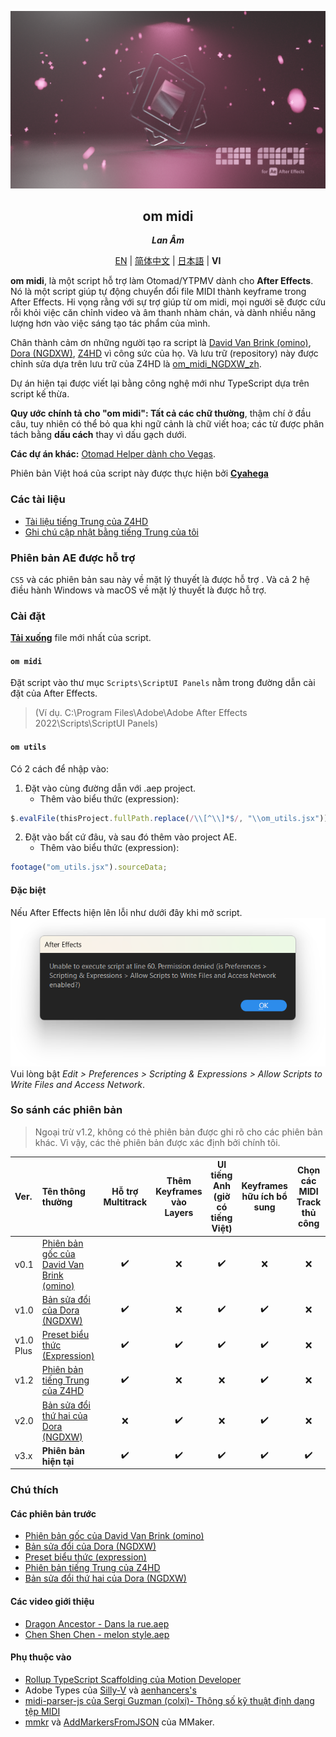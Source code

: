 <div lang="vi-VN">

[![Cover](cover.png)](#om_midi)
<div align="center">
	<h2 id="om_midi">om midi</h2>
	<p><b><i>Lan Âm</i></b></p>

[EN](README.md) | [简体中文](README_zh-CN.md) | [日本語](README_ja-JP.md) | **VI**
</div>

**om midi**, là một script hỗ trợ làm Otomad/YTPMV dành cho **After Effects**. Nó là một script giúp tự động chuyển đổi file MIDI thành keyframe trong After Effects. Hi vọng rằng với sự trợ giúp từ om midi, mọi người sẽ được cứu rỗi khỏi việc căn chỉnh video và âm thanh nhàm chán, và dành nhiều năng lượng hơn vào việc sáng tạo tác phẩm của mình.

Chân thành cảm ơn những người tạo ra script là [David Van Brink (omino)](https://omino.com/), [Dora (NGDXW)](https://space.bilibili.com/40208180), [Z4HD](https://github.com/Z4HD) vì công sức của họ. Và lưu trữ (repository) này được chỉnh sửa dựa trên lưu trữ của Z4HD là [om_midi_NGDXW_zh](https://github.com/Z4HD/om_midi_NGDXW_zh).

Dự án hiện tại được viết lại bằng công nghệ mới như TypeScript dựa trên script kế thừa.

**Quy ước chính tả cho "om midi": Tất cả các chữ thường**, thậm chí ở đầu câu, tuy nhiên có thể bỏ qua khi ngữ cảnh là chữ viết hoa; các từ được phân tách bằng **dấu cách** thay vì dấu gạch dưới.

**Các dự án khác:** [Otomad Helper dành cho Vegas](https://github.com/otomad/OtomadHelper/blob/winform/README_vi-VN.md).

Phiên bản Việt hoá của script này được thực hiện bởi [**Cyahega**](https://github.com/cyahega)

### Các tài liệu
* [Tài liệu tiếng Trung của Z4HD](https://om.z4hd.cf/)
* [Ghi chú cập nhật bằng tiếng Trung của tôi](https://www.bilibili.com/read/cv18532219)

### Phiên bản AE được hỗ trợ 
`CS5` và các phiên bản sau này về mặt lý thuyết là được hỗ trợ . Và cả 2 hệ điều hành Windows và macOS về mặt lý thuyết là được hỗ trợ.

### Cài đặt
[**Tải xuống**](https://github.com/otomad/om_midi/releases) file mới nhất của script.

#### `om midi`
Đặt script vào thư mục `Scripts\ScriptUI Panels` nằm trong đường dẫn cài đặt của After Effects.
> (Ví dụ. C:\Program Files\Adobe\Adobe After Effects 2022\Scripts\ScriptUI Panels)
#### `om utils`
Có 2 cách để nhập vào:
1. Đặt vào cùng đường dẫn với .aep project.
	* Thêm vào biểu thức (expression):
```javascript
$.evalFile(thisProject.fullPath.replace(/\\[^\\]*$/, "\\om_utils.jsx"));
```
2. Đặt vào bất cứ đâu, và sau đó thêm vào project AE.
	* Thêm vào biểu thức (expression):
```javascript
footage("om_utils.jsx").sourceData;
```

#### Đặc biệt 
Nếu After Effects hiện lên lỗi như dưới đây khi mở script.  
![After Effects No Access Files](./covers/After_Effects_No_Access_Files.png)  
Vui lòng bật *Edit > Preferences > Scripting & Expressions > Allow Scripts to Write Files and Access Network*.

### So sánh các phiên bản
> Ngoại trừ v1.2, không có thẻ phiên bản được ghi rõ cho các phiên bản khác. Vì vậy, các thẻ phiên bản được xác định bởi chính tôi.

Ver. | Tên thông thường | Hỗ trợ Multitrack | Thêm Keyframes vào Layers | UI tiếng Anh (giờ có tiếng Việt) |  Keyframes hữu ích bổ sung | Chọn các MIDI Track thủ công | Thay đổi BPM | BPM động
:--- | :--- | :---: | :---: | :---: | :---: | :---: | :---: | :---: 
v0.1 | [Phiên bản gốc của David Van Brink (omino)](https://omino.com/pixelblog/2011/12/26/ae-hello-again-midi/) | ✔️ | ❌ | ✔️ | ❌ | ❌ | ❌ | ❌
v1.0 | [Bản sửa đổi của Dora (NGDXW)](https://www.bilibili.com/read/cv170398) | ✔️ | ❌ | ✔️ | ✔️ | ❌ | ❌ | ❌
v1.0 Plus | [Preset biểu thức (Expression)](https://www.bilibili.com/video/av29649969) | ✔️ | ✔️ | ✔️ | ✔️ | ❌ | ❌ | ❌
v1.2 | [Phiên bản tiếng Trung của Z4HD](https://github.com/Z4HD/om_midi_NGDXW_zh) | ✔️ | ❌ | ❌ | ✔️ | ❌ | ❌ | ❌
v2.0 | [Bản sửa đổi thứ hai của Dora (NGDXW)](https://www.bilibili.com/read/cv1217487) | ❌ | ✔️ | ❌ | ✔️ | ❌ | ❌ | ❌
v3.x | **Phiên bản hiện tại** | ✔️ | ✔️ | ✔️ | ✔️ | ✔️ | ✔️ | ✔️

### Chú thích
#### Các phiên bản trước
* [Phiên bản gốc của David Van Brink (omino)](https://omino.com/pixelblog/2011/12/26/ae-hello-again-midi/)
* [Bản sửa đổi của Dora (NGDXW)](https://www.bilibili.com/read/cv170398)
* [Preset biểu thức (expression)](https://www.bilibili.com/video/av29649969)
* [Phiên bản tiếng Trung của Z4HD](https://github.com/Z4HD/om_midi_NGDXW_zh)
* [Bản sửa đổi thứ hai của Dora (NGDXW)](https://www.bilibili.com/read/cv1217487)
#### Các video giới thiệu
* [Dragon Ancestor - Dans la rue.aep](https://www.bilibili.com/video/av9228581)
* [Chen Shen Chen - melon style.aep](https://www.bilibili.com/video/av9778499)
#### Phụ thuộc vào
* [Rollup TypeScript Scaffolding của Motion Developer](https://github.com/motiondeveloper/expression-globals-typescript)
* Adobe Types của [Silly-V](https://github.com/Silly-V/Adobe-TS-ExtendScript) và [aenhancers's](https://github.com/aenhancers/Types-for-Adobe)
* [midi-parser-js của Sergi Guzman (colxi)- Thông số kỹ thuật định dạng tệp MIDI](https://github.com/colxi/midi-parser-js/wiki/MIDI-File-Format-Specifications)
* [mmkr](https://github.com/stysmmaker/mmkr) và [AddMarkersFromJSON](https://github.com/stysmmaker/AddMarkersFromJSON) của MMaker.

</div>
